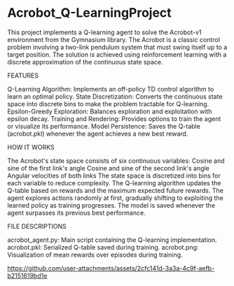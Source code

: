 # Acrobot_Q-LearningProject
This project implements a Q-learning agent to solve the Acrobot-v1 environment from the Gymnasium library. The Acrobot is a classic control problem involving a two-link pendulum system that must swing itself up to a target position. The solution is achieved using reinforcement learning with a discrete approximation of the continuous state space.

FEATURES

Q-Learning Algorithm: Implements an off-policy TD control algorithm to learn an optimal policy.
State Discretization: Converts the continuous state space into discrete bins to make the problem tractable for Q-learning.
Epsilon-Greedy Exploration: Balances exploration and exploitation with epsilon decay.
Training and Rendering: Provides options to train the agent or visualize its performance.
Model Persistence: Saves the Q-table (acrobot.pkl) whenever the agent achieves a new best reward.

HOW IT WORKS

The Acrobot's state space consists of six continuous variables:
Cosine and sine of the first link's angle
Cosine and sine of the second link's angle
Angular velocities of both links
The state space is discretized into bins for each variable to reduce complexity.
The Q-learning algorithm updates the Q-table based on rewards and the maximum expected future rewards.
The agent explores actions randomly at first, gradually shifting to exploiting the learned policy as training progresses.
The model is saved whenever the agent surpasses its previous best performance.

FILE DESCRIPTIONS

acrobot_agent.py: Main script containing the Q-learning implementation.
acrobot.pkl: Serialized Q-table saved during training.
acrobot.png: Visualization of mean rewards over episodes during training.

https://github.com/user-attachments/assets/2cfc141d-3a3a-4c9f-aefb-b2151619bd1e





